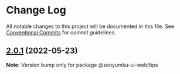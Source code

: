 # Change Log

All notable changes to this project will be documented in this file.
See [Conventional Commits](https://conventionalcommits.org) for commit guidelines.

## [2.0.1](https://github.com/tunaiku/senyumku-ui-web/compare/v2.0.0...v2.0.1) (2022-05-23)

**Note:** Version bump only for package @senyumku-ui-web/tips
